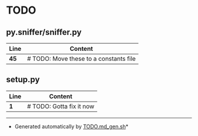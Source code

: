 TODO
====

## py.sniffer/sniffer.py
Line|Content
---|---
**45** | # TODO: Move these to a constants file

## setup.py
Line|Content
---|---
**1** | # TODO: Gotta fix it now
---
* Generated automatically by [TODO.md_gen.sh](https://github.com/meetrp/generic/blob/master/github_TODO.md_gen.sh)*

